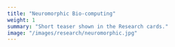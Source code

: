 ```yaml
---
title: "Neuromorphic Bio-computing"
weight: 1
summary: "Short teaser shown in the Research cards."
image: "/images/research/neuromorphic.jpg"
---
```

